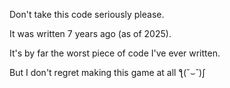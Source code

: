 Don't take this code seriously please. 

It was written 7 years ago (as of 2025).

It's by far the worst piece of code I've ever written.

But I don't regret making this game at all ƪ(˘⌣˘)ʃ
